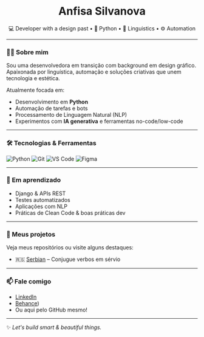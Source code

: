<h1 align="center">Anfisa Silvanova</h1>

<p align="center">
  💻 Developer with a design past • 🐍 Python • 🧠 Linguistics • ⚙️ Automation  
</p>

---

### 👩‍💻 Sobre mim

Sou uma desenvolvedora em transição com background em design gráfico.  
Apaixonada por linguística, automação e soluções criativas que unem tecnologia e estética.

Atualmente focada em:
- Desenvolvimento em **Python**
- Automação de tarefas e bots
- Processamento de Linguagem Natural (NLP)
- Experimentos com **IA generativa** e ferramentas no-code/low-code

---

### 🛠️ Tecnologias & Ferramentas

![Python](https://img.shields.io/badge/Python-3776AB?style=flat&logo=python&logoColor=white)
![Git](https://img.shields.io/badge/Git-F05032?style=flat&logo=git&logoColor=white)
![VS Code](https://img.shields.io/badge/VS%20Code-007ACC?style=flat&logo=visual-studio-code&logoColor=white)
![Figma](https://img.shields.io/badge/Figma-F24E1E?style=flat&logo=figma&logoColor=white)

---

### 🌱 Em aprendizado

- Django & APIs REST
- Testes automatizados
- Aplicações com NLP
- Práticas de Clean Code & boas práticas dev

---

### 📂 Meus projetos

Veja meus repositórios ou visite alguns destaques:
- 🇷🇸 [Serbian](https://github.com/AnfisaSilvanova/Serbian) – Conjugue verbos em sérvio

---

### 📫 Fale comigo

- [LinkedIn](www.linkedin.com/in/anfisa-silvanova-🏳️‍⚧️-b279b5163)  
- [Behance](https://www.behance.net/shadowbiele257))  
- Ou aqui pelo GitHub mesmo!

---

✨ *Let's build smart & beautiful things.*
